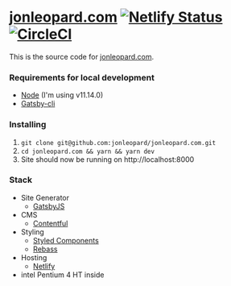 # [jonleopard.com](https://jonleopard.com) [![Netlify Status](https://api.netlify.com/api/v1/badges/a338d3cc-3557-4f9d-a507-74bb2f11ba0f/deploy-status)](https://app.netlify.com/sites/jonleopard/deploys) [![CircleCI](https://circleci.com/gh/jonleopard/jonleopard.com/tree/master.svg?style=svg)](https://circleci.com/gh/jonleopard/jonleopard.com/tree/master)

This is the source code for [jonleopard.com](https://jonleopard.com).

### Requirements for local development

- [Node](https://nodejs.org/en/) (I'm using v11.14.0)
- [Gatsby-cli](https://www.gatsbyjs.org/docs/gatsby-cli/)

### Installing

1. `git clone git@github.com:jonleopard/jonleopard.com.git`
2. `cd jonleopard.com && yarn && yarn dev`
3. Site should now be running on http://localhost:8000

### Stack

- Site Generator
  - [GatsbyJS](https://www.gatsbyjs.org/)
- CMS
  - [Contentful](https://www.contentful.com/)
- Styling
  - [Styled Components](https://www.styled-components.com/)
  - [Rebass](https://rebassjs.org/)
- Hosting
  - [Netlify](https://www.netlify.com/)
- intel Pentium 4 HT inside
